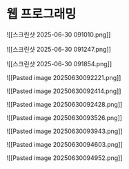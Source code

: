 
# 웹 프로그래밍

![[스크린샷 2025-06-30 091010.png]]

![[스크린샷 2025-06-30 091247.png]]

![[스크린샷 2025-06-30 091854.png]]

![[Pasted image 20250630092221.png]]

![[Pasted image 20250630092414.png]]

![[Pasted image 20250630092428.png]]

![[Pasted image 20250630093526.png]]

![[Pasted image 20250630093943.png]]

![[Pasted image 20250630094603.png]]

![[Pasted image 20250630094952.png]]

